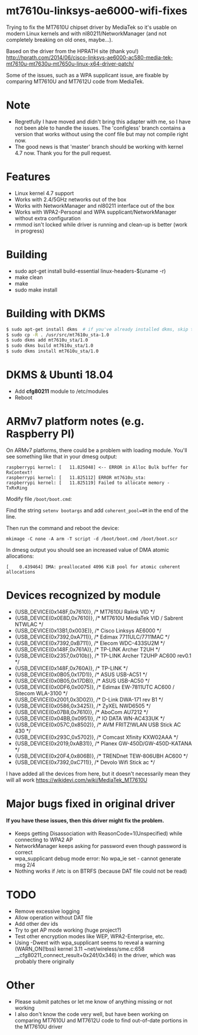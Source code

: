 # mt7610u-linksys-ae6000-wifi-fixes
Trying to fix the MT7610U chipset driver by MediaTek so it's usable on modern Linux kernels and with nl80211/NetworkManager (and not completely breaking on old ones, maybe...).

Based on the driver from the HPRATH site (thank you!)
http://hprath.com/2014/06/cisco-linksys-ae6000-ac580-media-tek-mt7610u-mt7630u-mt7650u-linux-x64-driver-patch/

Some of the issues, such as a WPA supplicant issue, are fixable by comparing MT7610U and MT7612U code from MediaTek.

# Note
- Regretfully I have moved and didn't bring this adapter with me, so I have not been able to handle the issues. The 'configless' branch contains a version that works without using the conf file but may not compile right now.
- The good news is that 'master' branch should be working with kernel 4.7 now. Thank you for the pull request.

# Features
- Linux kernel 4.7 support
- Works with 2.4/5GHz networks out of the box
- Works with NetworkManager and nl80211 interface out of the box
- Works with WPA2-Personal and WPA supplicant/NetworkManager without extra configuration
- rmmod isn't locked while driver is running and clean-up is better (work in progress)

# Building
- sudo apt-get install build-essential linux-headers-$(uname -r)
- make clean
- make
- sudo make install

# Building with DKMS
```bash
$ sudo apt-get install dkms  # if you've already installed dkms, skip this step.
$ sudo cp -R . /usr/src/mt7610u_sta-1.0
$ sudo dkms add mt7610u_sta/1.0
$ sudo dkms build mt7610u_sta/1.0
$ sudo dkms install mt7610u_sta/1.0
```
# DKMS & Ubunti 18.04
- Add **cfg80211** module to /etc/modules
- Reboot

# ARMv7 platform notes (e.g. Raspberry PI)

On ARMv7 platforms, there could be a problem with loading module. You'll see something like that in your dmesg output:

```
raspberrypi kernel: [   11.825048] <-- ERROR in Alloc Bulk buffer for RxContext!
raspberrypi kernel: [   11.825112] ERROR mt7610u_sta:
raspberrypi kernel: [   11.825119] Failed to allocate memory - TxRxRing
```

Modify file `/boot/boot.cmd`:

Find the string `setenv bootargs` and add `coherent_pool=4M` in the end of the line.

Then run the command and reboot the device:

```
mkimage -C none -A arm -T script -d /boot/boot.cmd /boot/boot.scr
```

In dmesg output you should see an increased value of DMA atomic allocations:

```
[    0.439464] DMA: preallocated 4096 KiB pool for atomic coherent allocations
```

# Devices recognized by module
- {USB_DEVICE(0x148F,0x7610)}, /* MT7610U Ralink VID */
- {USB_DEVICE(0x0E8D,0x7610)}, /* MT7610U MediaTek VID / Sabrent NTWLAC */
- {USB_DEVICE(0x13B1,0x003E)}, /* Cisco Linksys AE6000 */
- {USB_DEVICE(0x7392,0xA711)}, /* Edimax 7711ULC/7711MAC */
- {USB_DEVICE(0x7392,0xB711)}, /* Elecom WDC-433SU2M */
- {USB_DEVICE(0x148F,0x761A)}, /* TP-LINK Archer T2UH */
- {USB_DEVICE(0x2357,0x010b)}, /* TP-LINK Archer T2UHP AC600 rev0.1 */
- {USB_DEVICE(0x148F,0x760A)}, /* TP-LINK */
- {USB_DEVICE(0x0B05,0x17D1)}, /* ASUS USB-AC51 */
- {USB_DEVICE(0x0B05,0x17DB)}, /* ASUS USB-AC50 */
- {USB_DEVICE(0x0DF6,0x0075)}, /* Edimax EW-7811UTC AC600 / Sitecom WLA-3100 */
- {USB_DEVICE(0x2001,0x3D02)}, /* D-Link DWA-171 rev B1 */
- {USB_DEVICE(0x0586,0x3425)}, /* ZyXEL NWD6505 */
- {USB_DEVICE(0x07B8,0x7610)}, /* AboCom AU7212 */
- {USB_DEVICE(0x04BB,0x0951)}, /* IO DATA WN-AC433UK */
- {USB_DEVICE(0x057C,0x8502)}, /* AVM FRITZ!WLAN USB Stick AC 430 */
- {USB_DEVICE(0x293C,0x5702)}, /* Comcast Xfinity KXW02AAA */
- {USB_DEVICE(0x2019,0xAB31)}, /* Planex GW-450D/GW-450D-KATANA */
- {USB_DEVICE(0x20F4,0x806B)}, /* TRENDnet TEW-806UBH AC600 */
- {USB_DEVICE(0x7392,0xC711)}, /* Devolo Wifi Stick ac */

I have added all the devices from here, but it doesn't necessarily mean they will all work
https://wikidevi.com/wiki/MediaTek_MT7610U

# Major bugs fixed in original driver
#### If you have these issues, then this driver might fix the problem.
- Keeps getting Disassociation with ReasonCode=1(Unspecified) while connecting to WPA2 AP
- NetworkManager keeps asking for password even though password is correct
- wpa_supplicant debug mode error:  No wpa_ie set - cannot generate msg 2/4
- Nothing works if /etc is on BTRFS (because DAT file could not be read)

# TODO
- Remove excessive logging
- Allow operation without DAT file
- Add other dev ids
- Try to get AP mode working (huge project?)
- Test other encryption modes like WEP, WPA2-Enterprise, etc.
- Using -Dwext with wpa_supplicant seems to reveal a warning (WARN_ON(!bss) kernel 3.11 ~net/wireless/sme.c:658 __cfg80211_connect_result+0x24f/0x346) in the driver, which was probably there originally

# Other
- Please submit patches or let me know of anything missing or not working
- I also don't know the code very well, but have been working on comparing MT7610U and MT7612U code to find out-of-date portions in the MT7610U driver
